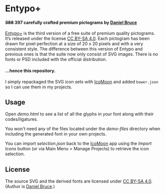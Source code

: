 # Entypo+

#### ~~388~~ 397 carefully crafted premium pictograms by [Daniel Bruce][author]

[Entypo+][project] is the third version of a free suite of premium quality
pictograms. It’s released under the license [CC BY-SA 4.0][license]. Each
pictogram has been drawn for pixel perfection at a size of 20 x 20 pixels and
with a very consistent style. The difference between this version of Entypo and
previous ones is that the suite now only consist of SVG images. There is no
fonts or PSD included with the official distribution.

#### ...hence this repository.

I simply repackaged the SVG icon sets with [IcoMoon][icomoon] and added
`bower.json` so I can use them in my projects.

## Usage

Open *demo.html* to see a list of all the glyphs in your font along with their
codes/ligatures.

You won't need any of the files located under the *demo-files* directory when
including the generated font in your own projects.


You can import *selection.json* back to the [IcoMoon][icomoon] app using the
*Import Icons* button (or via Main Menu > Manage Projects) to retrieve the icon
selection.

## License

The source SVG and the derived fonts are licensed under [CC BY-SA 4.0][license].
(Author is [Daniel Bruce][author].)

[project]: http://www.entypo.com/
[license]: http://creativecommons.org/licenses/by-sa/4.0/
[author]:  http://www.danielbruce.se/
[icomoon]: https://icomoon.io